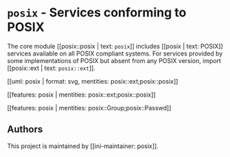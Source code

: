 # `posix` - Services conforming to POSIX

The core module [[posix::posix | text: `posix`]] includes [[posix | text: POSIX]] services available on all POSIX compliant systems.
For services provided by some implementations of POSIX but absent from any POSIX version,
import [[posix::ext | text: `posix::ext`]].

[[uml: posix | format: svg, mentities: posix::ext;posix::posix]]

[[features: posix | mentities: posix::ext;posix::posix]]

[[features: posix | mentities: posix::Group;posix::Passwd]]

## Authors

This project is maintained by [[ini-maintainer: posix]].
